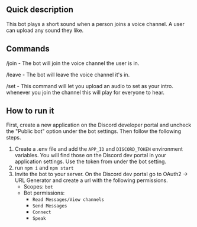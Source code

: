 ## Quick description

This bot plays a short sound when a person joins a voice channel. A user can upload any sound they like.

## Commands

/join - The bot will join the voice channel the user is in.

/leave - The bot will leave the voice channel it's in.

/set - This command will let you upload an audio to set as your intro. whenever you join the channel this will play for everyone to hear.

## How to run it

First, create a new application on the Discord developer portal and uncheck the "Public bot" option under the bot settings. Then follow the following steps.

1. Create a .env file and add the `APP_ID` and `DISCORD_TOKEN` environment variables. You will find those on the Discord dev portal in your application settings. Use the token from under the bot setting.
2. run `npm i` and `npm start`
3. Invite the bot to your server. On the Discord dev portal go to OAuth2 -> URL Generator and create a url with the following permissions.
   - Scopes: `bot`
   - Bot permissions:
     - `Read Messages/View channels`
     - `Send Messages`
     - `Connect`
     - `Speak`
